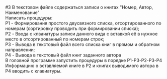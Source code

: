 #3
В текстовом файле содержаться записи о книгах "Номер, Автор, Наименование"</br>
Написать процедуры:</br>
P1 - Формирования простого двусвязного списка, отсортированного по номерам (сортировку проводить при формировании списка);</br>
P2 - Ввода с клваиатуры записи данного вида с вставкой её в нужное место в отсортированный по номерам строк;</br>
P3 - Вывода в текстовый файл всего списка книг в прямом и обратном направлении;</br>
P4 - Вывода в текстовый файл книг заданного автора</br>
В головной программе запустить процедуры в порядке P1-P3-P2-P3-P4</br>
Информацию о вставляемой книге в P2 и книгах выводимого автора в P4 вводить с клавиатуры.</br>
